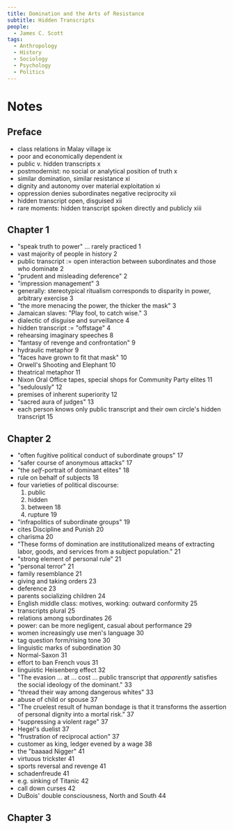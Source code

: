 ```yaml
---
title: Domination and the Arts of Resistance
subtitle: Hidden Transcripts
people:
  - James C. Scott
tags:
  - Anthropology
  - History
  - Sociology
  - Psychology
  - Politics
---
```


# Notes

## Preface
- class relations in Malay village ix
- poor and economically dependent ix
- public v. hidden transcripts x
- postmodernist: no social or analytical position of truth x
- similar domination, similar resistance xi
- dignity and autonomy over material exploitation xi
- oppression denies subordinates negative reciprocity xii
- hidden transcript open, disguised xii
- rare moments: hidden transcript spoken directly and publicly xiii

## Chapter 1
- "speak truth to power" ... rarely practiced 1
- vast majority of people in history 2
- public transcript := open interaction between subordinates and those who dominate 2
- "prudent and misleading deference" 2
- "impression management" 3
- generally: stereotypical ritualism corresponds to disparity in power, arbitrary exercise 3
- "the more menacing the power, the thicker the mask" 3
- Jamaican slaves: "Play fool, to catch wise." 3
- dialectic of disguise and surveillance 4
- hidden transcript := "offstage" 4
- rehearsing imaginary speeches 8
- "fantasy of revenge and confrontation" 9
- hydraulic metaphor 9
- "faces have grown to fit that mask" 10
- Orwell's Shooting and Elephant 10
- theatrical metaphor 11
- Nixon Oral Office tapes, special shops for Community Party elites 11
- "sedulously" 12
- premises of inherent superiority 12
- "sacred aura of judges" 13
- each person knows only public transcript and their own circle's hidden transcript 15

## Chapter 2
- "often fugitive political conduct of subordinate groups" 17
- "safer course of anonymous attacks" 17
- "the _self_-portrait of dominant elites" 18
- rule on behalf of subjects 18
- four varieties of political discourse:
  1.  public
  2.  hidden
  3.  between 18
  4.  rupture 19
- "infrapolitics of subordinate groups" 19
- cites Discipline and Punish 20
- charisma 20
- "These forms of domination are institutionalized means of extracting labor, goods, and services from a subject population." 21
- "strong element of personal rule" 21
- "personal terror" 21
- family resemblance 21
- giving and taking orders 23
- deference 23
- parents socializing children 24
- English middle class: motives, working: outward conformity 25
- transcripts plural 25
- relations among subordinates 26
- power: can be more negligent, casual about performance 29
- women increasingly use men's language 30
- tag question form/rising tone 30
- linguistic marks of subordination 30
- Normal-Saxon 31
- effort to ban French vous 31
- linguistic Heisenberg effect 32
- "The evasion ... at ... cost ... public transcript that _apparently_ satisfies the social ideology of the dominant." 33
- "thread their way among dangerous whites" 33
- abuse of child or spouse 37
- "The cruelest result of human bondage is that it transforms the assertion of personal dignity into a mortal risk." 37
- "suppressing a violent rage" 37
- Hegel's duelist 37
- "frustration of reciprocal action" 37
- customer as king, ledger evened by a wage 38
- the "baaaad Nigger" 41
- virtuous trickster 41
- sports reversal and revenge 41
- schadenfreude 41
- e.g. sinking of Titanic 42
- call down curses 42
- DuBois' double consciousness, North and South 44

## Chapter 3

